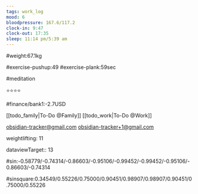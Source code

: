 ```yaml
---
tags: work_log
mood: 6
bloodpressure: 167.6/117.2
clock-in: 9:47
clock-out: 17:35
sleep: 11:14 pm/5:39 am
---
```


#weight:67.1kg

#exercise-pushup:49
#exercise-plank:59sec

#meditation

⭐⭐⭐⭐

#finance/bank1:-2.7USD

[[todo_family|To-Do @Family]]
[[todo_work|To-Do @Work]]

obsidian-tracker@gmail.com
obsidian-tracker+1@gmail.com

weightlifting: 11

dataviewTarget:: 13

#sin:-0.58779/-0.74314/-0.86603/-0.95106/-0.99452/-0.99452/-0.95106/-0.86603/-0.74314

#sinsquare:0.34549/0.55226/0.75000/0.90451/0.98907/0.98907/0.90451/0.75000/0.55226


